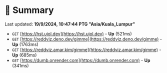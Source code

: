 # 📖 Summary
Last updated: **19/9/2024, 10:47:44 PTG "Asia/Kuala_Lumpur"**

- `GET` [https://hst.ujol.dev](https://hst.ujol.dev) - **Up** (521ms)
- `GET` [https://reddviz.deno.dev/gimme](https://reddviz.deno.dev/gimme) - **Up** (1763ms)
- `GET` [https://reddviz.amar.kim/gimme](https://reddviz.amar.kim/gimme) - **Up** (685ms)
- `GET` [https://dumb.onrender.com](https://dumb.onrender.com) - **Up** (341ms)
